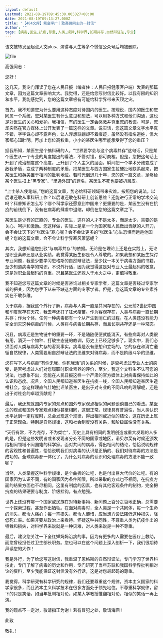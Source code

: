 ```yaml
---
layout: default
Lastmod: 2021-08-19T09:45:30.005027+00:00
date: 2021-08-19T09:13:27.000Z
title: "【404文库】紫金李广｜致高强同志的一封信"
author: ""
tags: [病毒,医生,抗疫,尊重,人类,规律,科学界,长期共存,自然辩证法,专业]
---
```


该文被转发至起点人文plus、演讲与人生等多个微信公众号后均被删除。

![file](https://images.weserv.nl/?url=https%3A//chinadigitaltimes.net/chinese/files/2021/08/image-1629363985018.png)

高强同志：

您好！

这几天，我专门拜读了您在人民日报（编者住：人民日报健康客户端）发表的那篇文章，因为这篇文章影响太大。我觉得，还是给您写封信比较好。以我有限的知识和水平，我能感觉到，您的这篇文章极有可能给科学界带来灭顶之灾。

首先，我不知道您为什么要用这种态度对待国内的医生。按理说，国内的医生和您同属一个系统，您对某医生有什么意见和想法，可以用多种方式和他们沟通，这也是对医生的关心和爱护。我相信，有的医生一定会感激并尊重您的教诲。可是，您却突然在官方媒体上公开发表了一篇这样的文章。说实话，您这篇文章文字水平真不错，字字诛心却不露声色，让人浮想联翩却不着痕迹，虽然没有指名道姓，但大家都心知肚明。再加上您位高权重，小小的某医生哪里能承受得了您的重压？

据我所知，某医生是个搞科研的人，“世界要学会与这个病毒共存”这句话，只是某个医生从一个专业的角度提出的看法，不管对错，都可商榷。但是，您把这句话上升到了政治制度这个高度，上升到了个人主义的层面，瞬间把一个学术分歧变成了敌我矛盾，变成了两种制度的矛盾，把某医生与西方国家生拉硬扯地联系起来，把某医生和英美置于相同的批判地位。若时光倒退几十年，您的这一篇文章，足够给某个医生扣上“黑专家”、“里通外国”的罪名，某医生不死也要被扒层皮。

“上士杀人使笔端。”您的这篇文章，势必给科研领域带来灾难。按照您的说法，以后谁还敢从事科研工作？以后谁还敢在科研上创新思维？还能进行正常的学术交流吗？科普知识怎么写？哪个科学家还愿意到中国来？更重要的是，某医生没有在抗疫的前线倒下，没有在病毒的肆虐中退缩，却倒在您的这篇文章之下。

某医生是少有的正直的、专业的医生，这样的人才不是太多，而是太少，需要的是关心、呵护和激励。您这样做，实际上是拿一个为国家和人民做出贡献的人开刀，会不会让天下的“张医生”寒心呢？会不会让更多的“张医生”心生恐惧而远遁他国呢？您的这篇文章，会不会让科学界寒风萧瑟呢？

其次，我想知道您批驳“与病毒共存”的依据。无论是在理论上还是在实践上，无论是职业素养还是从业实绩，我觉得某医生都是令人尊敬的。如果我想和某医生探讨专业问题，我至少要学习恩格斯的自然辩证法，至少找一本关于病毒方面的书籍，至少知道病毒学的常识，不说外行话，因为我觉得这是对专业人士最起码的敬意，这是对职业最起码的尊重，况且某医生还救人于水火之中，更值得敬重。

我不知道您写这篇文章的时候是否咨询过相关专家学者，这篇文章是否经过专家学者的把关，因为您手下从来不缺这方面的专家学者。但是，您这篇文章的专业素养实在不敢恭维。

关于病毒，据我这个外行了解，病毒与人类一直是共同存在的，公元前2世纪中国和印度就存在天花，我去年还打了狂犬疫苗。作为客观存在，人类与病毒一直长期共存；作为个体，任何一种病毒都有一个从产生到消亡的过程。在人类还没有能力完全消灭这种病毒的时候，人类将与病毒长期共存，而且长期共存还是一种常态。

况且，病毒还是生物链中的重要一环，不是随随便便就能消灭，有些病毒对人类很有用，消灭一个物种、打破生态链的教训，历史上已经足够多了。现实中，我们必须面对人类与病毒共存的客观事实。病毒是没有思想和立场的，它的存在和消亡遵循自然规律，人类需要用自然辩证法的思维来对待病毒，而不是阶级斗争的思维。

您在写下人与病毒“有你无我、你死我活”的关系的时候，是否考虑过专业人士的感受，是否考虑过人们对您履职时职业素养的评价，至少，我这个文科生不认可您的说法，也想象不出，您能在人民日报这样一个严肃的官方媒体上对病毒保持如此的认识和态度。况且，全国人民都知道某医生在抗疫一线，全国人民都知道某医生造福社会，您这样理直气壮地批评某医生，是出于对专业的不同凡响的理解呢，还是出于对社会的卓越贡献呢？

最后，我还想就国内专家的观点和国外专家观点相似的问题谈谈自己的看法。某医生的观点和国外专家观点相似甚至相同，这很正常。规律具有普遍性，当人类认识水平达到一定程度时，总会发现这个规律，得出相同或近似的结论，这在历史上属于正常现象。特别是自然规律，这和社会制度没有关系，和阶级属性没有关系。

“天行有常，不为尧存，不为桀亡”，历史上具有相同的发明创造或重大发现的人多的是，但是这些发明者或者发现者分处不同的国家或地区，诺贝尔奖有时候还颁发给相同领域不同国籍的科学家。面对共同的病毒，得出相同的结论，恰恰说明规律的客观性和普遍性，恰恰说明我们对病毒的认识是正确的、我们对待病毒的方法是成功的。全球病毒都一体化了，为什么对病毒的认识和处理病毒的方法不能一致呢？

当然，人类掌握这种科学规律，是个曲折的过程，也是付出巨大代价的过程。有的国家因为认识不同，有的国家因为条件所限，所以采取的方式也不相同，在抗疫方面的结果方面也不尽相同。这里有制度的因素，也有其他客观条件的制约，完全把抗疫的结果硬要与制度、阶级挂钩，有点勉强。

世界上还没有哪一个国家或民族在对待新事物、新问题上百分之百地正确，总需要一个探索过程，甚至作出牺牲。在面对病毒时，全人类是一个共同体，每一个生命的消失，都令人痛心；每一笔损失，都令人惋惜，应当想方设法降低这种损失，降低死亡率。如果非要从政治上来看待、怀疑这种共同性，不尊重人类为抗疫作出的牺牲和损失，对科学界来说就是一种灾难，对人类来说是一种不尊重。

最后，建议您关注一下全红婵妈妈治病的事，因为有更多的人需要在医疗上救助，而您曾经担任过卫生部长职务。您也可以在这个问题上深入剖析一下，我们很期待拜读您的大作！

我是外行，为了给您写这封信，我重温了恩格斯的自然辩证法，专门学习了世界科技史，专门了解了病毒的历史和作用，专门研究了当年苏联和我国科学界批判相对论的资料，至少我能保证这封信没有外行话，这是对您最起码的尊重。

我觉得，科学研究有科学研究的规律，我们还要尊重这个规律，资本主义国家的科学家很多，而且资本主义科学技术在很多方面处于领先地位。不尊重科学规律，留下的只是笑话，如当年批判相对论，如某大学教授推翻相对论，相似的笑话一再上演。

我的观点不一定对，敬请指正为谢！若有冒犯之处，敬请海涵！

此致

敬礼！

